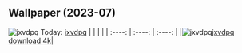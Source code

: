 ## Wallpaper (2023-07)
![jxvdpq](https://w.wallhaven.cc/full/jx/wallhaven-jxvdpq.jpg) Today: [jxvdpq](https://th.wallhaven.cc/small/jx/jxvdpq.jpg)
|      |      |      |
| :----: | :----: | :----: |
|![jxvdpq](https://th.wallhaven.cc/small/jx/jxvdpq.jpg)[jxvdpq download 4k](https://wallhaven.cc/w/jxvdpq)|